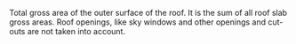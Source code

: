 Total gross area of the outer surface of the roof. It is the sum of all roof slab gross areas. Roof openings, like sky windows and other openings and cut-outs are not taken into account.